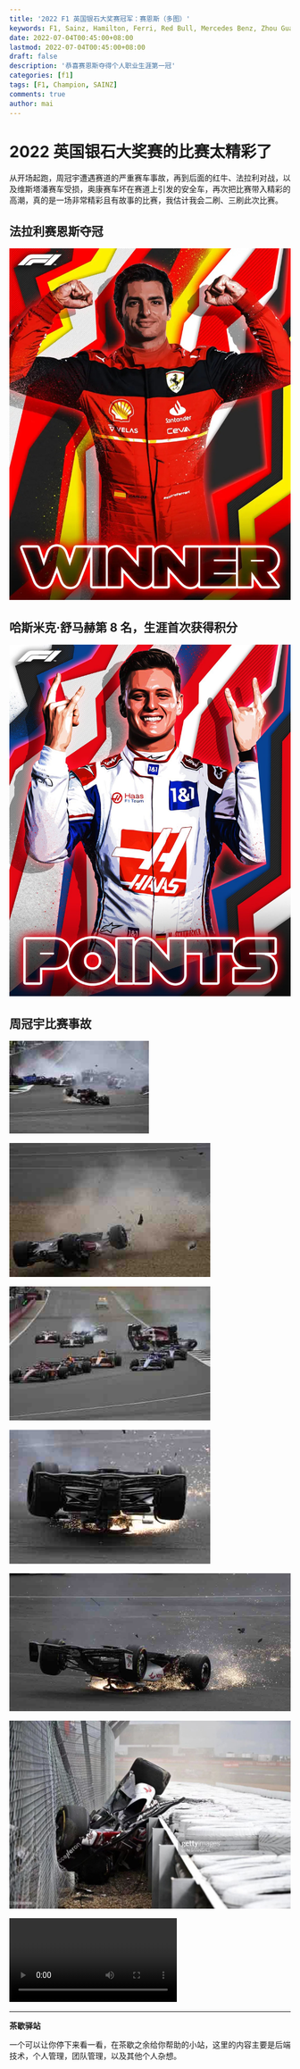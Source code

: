```yaml
---
title: '2022 F1 英国银石大奖赛冠军：赛恩斯（多图）'
keywords: F1, Sainz, Hamilton, Ferri, Red Bull, Mercedes Benz, Zhou Guanyu
date: 2022-07-04T00:45:00+08:00
lastmod: 2022-07-04T00:45:00+08:00
draft: false
description: '恭喜赛恩斯夺得个人职业生涯第一冠'
categories: [f1]
tags: [F1, Champion, SAINZ]
comments: true
author: mai
---
```


# 2022 英国银石大奖赛的比赛太精彩了

从开场起跑，周冠宇遭遇赛道的严重赛车事故，再到后面的红牛、法拉利对战，以及维斯塔潘赛车受损，奥康赛车坏在赛道上引发的安全车，再次把比赛带入精彩的高潮，真的是一场非常精彩且有故事的比赛，我估计我会二刷、三刷此次比赛。

## 法拉利赛恩斯夺冠

![](https://raw.githubusercontent.com/yangwenmai/maiyang.me/master/blog/2022-f1/ferri-sainz.jpg)

## 哈斯米克·舒马赫第 8 名，生涯首次获得积分

![](https://raw.githubusercontent.com/yangwenmai/maiyang.me/master/blog/2022-f1/haas-mick.jpg)

## 周冠宇比赛事故

![](https://raw.githubusercontent.com/yangwenmai/maiyang.me/master/blog/2022-f1/zhouguanyu-chehuo-01.jpg)

![](https://raw.githubusercontent.com/yangwenmai/maiyang.me/master/blog/2022-f1/zhouguanyu-chehuo-02.jpg)

![](https://raw.githubusercontent.com/yangwenmai/maiyang.me/master/blog/2022-f1/zhouguanyu-chehuo-03.jpg)

![](https://raw.githubusercontent.com/yangwenmai/maiyang.me/master/blog/2022-f1/zhouguanyu-chehuo-04.jpg)

![](https://raw.githubusercontent.com/yangwenmai/maiyang.me/master/blog/2022-f1/zhouguanyu-chehuo-05.jpg)

![](https://raw.githubusercontent.com/yangwenmai/maiyang.me/master/blog/2022-f1/zhouguanyu-chehuo-06.jpg)

![](https://raw.githubusercontent.com/yangwenmai/maiyang.me/master/blog/2022-f1/zhouguanyu-chehuo-video.mov)

----

**茶歇驿站**

一个可以让你停下来看一看，在茶歇之余给你帮助的小站，这里的内容主要是后端技术，个人管理，团队管理，以及其他个人杂想。

